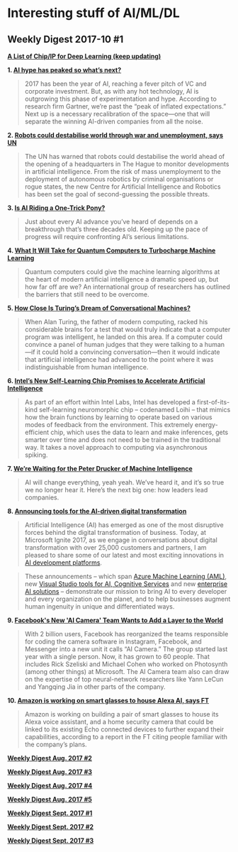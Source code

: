 # Interesting stuff of AI/ML/DL

## Weekly Digest 2017-10 \#1

**[A List of Chip/IP for Deep Learning (keep updating)](https://basicmi.github.io/Deep-Learning-Processor-List/)**

**1. [AI hype has peaked so what’s next?](https://techcrunch.com/2017/09/30/ai-hype-has-peaked-so-whats-next/)**
> 2017 has been the year of AI, reaching a fever pitch of VC and corporate investment. But, as with any hot technology, AI is outgrowing this phase of experimentation and hype. According to research firm Gartner, we’re past the “peak of inflated expectations.”
> Next up is a necessary recalibration of the space—one that will separate the winning AI-driven companies from all the noise.


**2. [Robots could destabilise world through war and unemployment, says UN](https://www.theguardian.com/technology/2017/sep/27/robots-destabilise-world-war-unemployment-un)**
> The UN has warned that robots could destabilise the world ahead of the opening of a headquarters in The Hague to monitor developments in artificial intelligence.
> From the risk of mass unemployment to the deployment of autonomous robotics by criminal organisations or rogue states, the new Centre for Artificial Intelligence and Robotics has been set the goal of second-guessing the possible threats.

**3. [Is AI Riding a One-Trick Pony?](https://www.technologyreview.com/s/608911/is-ai-riding-a-one-trick-pony/)**
> Just about every AI advance you’ve heard of depends on a breakthrough that’s three decades old. Keeping up the pace of progress will require confronting AI’s serious limitations.

**4. [What It Will Take for Quantum Computers to Turbocharge Machine Learning](https://singularityhub.com/2017/09/26/what-it-will-take-for-quantum-computers-to-supercharge-machine-learning/)**
> Quantum computers could give the machine learning algorithms at the heart of modern artificial intelligence a dramatic speed up, but how far off are we? An international group of researchers has outlined the barriers that still need to be overcome.

**5. [How Close Is Turing’s Dream of Conversational Machines?](https://singularityhub.com/2017/09/27/how-close-is-turings-dream-of-conversational-machines/)**
> When Alan Turing, the father of modern computing, racked his considerable brains for a test that would truly indicate that a computer program was intelligent, he landed on this area. If a computer could convince a panel of human judges that they were talking to a human—if it could hold a convincing conversation—then it would indicate that artificial intelligence had advanced to the point where it was indistinguishable from human intelligence.

**6. [Intel’s New Self-Learning Chip Promises to Accelerate Artificial Intelligence](https://newsroom.intel.com/editorials/intels-new-self-learning-chip-promises-accelerate-artificial-intelligence/)**
> As part of an effort within Intel Labs, Intel has developed a first-of-its-kind self-learning neuromorphic chip – codenamed Loihi – that mimics how the brain functions by learning to operate based on various modes of feedback from the environment. This extremely energy-efficient chip, which uses the data to learn and make inferences, gets smarter over time and does not need to be trained in the traditional way. It takes a novel approach to computing via asynchronous spiking.

**7. [We’re Waiting for the Peter Drucker of Machine Intelligence](https://machinelearnings.co/were-waiting-for-the-peter-drucker-of-machine-intelligence-9b674191b420)**
> AI will change everything, yeah yeah. We’ve heard it, and it’s so true we no longer hear it.
> Here’s the next big one: how leaders lead companies.

**8. [Announcing tools for the AI-driven digital transformation](https://azure.microsoft.com/en-us/blog/tools-for-the-ai-driven-digital-transformation/)**
> Artificial Intelligence (AI) has emerged as one of the most disruptive forces behind the digital transformation of business. Today, at Microsoft Ignite 2017, as we engage in conversations about digital transformation with over 25,000 customers and partners, I am pleased to share some of our latest and most exciting innovations in [AI development platforms](https://www.microsoft.com/ai).

> These announcements – which span [Azure Machine Learning (AML)](https://aka.ms/aml-preview-page), new [Visual Studio tools for AI, Cognitive Services](https://aka.ms/aml-preview-page) and new [enterprise AI solutions](https://appsource.microsoft.com/en-gb/marketplace/apps?category=artifical-intelligence) – demonstrate our mission to bring AI to every developer and every organization on the planet, and to help businesses augment human ingenuity in unique and differentiated ways.

**9. [Facebook's New 'AI Camera' Team Wants to Add a Layer to the World](https://www.theatlantic.com/technology/archive/2017/09/your-phone-the-robot/540249/)**
> With 2 billion users, Facebook has reorganized the teams responsible for coding the camera software in Instagram, Facebook, and Messenger into a new unit it calls “AI Camera.” The group started last year with a single person. Now, it has grown to 60 people. That includes Rick Szeliski and Michael Cohen who worked on Photosynth (among other things) at Microsoft. The AI Camera team also can draw on the expertise of top neural-network researchers like Yann LeCun and Yangqing Jia in other parts of the company.

**10. [Amazon is working on smart glasses to house Alexa AI, says FT](https://techcrunch.com/2017/09/20/amazon-is-working-on-smart-glasses-to-house-alexa-ai-says-ft)**
> Amazon is working on building a pair of smart glasses to house its Alexa voice assistant, and a home security camera that could be linked to its existing Echo connected devices to further expand their capabilities, according to a report in the FT citing people familiar with the company’s plans.

 
**[Weekly Digest Aug. 2017 \#2](https://github.com/basicmi/Machine-Learning-Articles/blob/master/WeeklyDigest2017-08_2.md)**

**[Weekly Digest Aug. 2017 \#3](https://github.com/basicmi/Machine-Learning-Articles/blob/master/WeeklyDigest2017-08_3.md)**

**[Weekly Digest Aug. 2017 \#4](https://github.com/basicmi/Machine-Learning-Articles/blob/master/WeeklyDigest2017-08_4.md)**

**[Weekly Digest Aug. 2017 \#5](https://github.com/basicmi/Machine-Learning-Articles/blob/master/WeeklyDigest2017-08_5.md)**

**[Weekly Digest Sept. 2017 \#1](https://github.com/basicmi/Machine-Learning-Articles/blob/master/WeeklyDigest2017-09_1.md)**

**[Weekly Digest Sept. 2017 \#2](https://github.com/basicmi/Machine-Learning-Articles/blob/master/WeeklyDigest2017-09_2.md)**

**[Weekly Digest Sept. 2017 \#3](https://github.com/basicmi/Machine-Learning-Articles/blob/master/WeeklyDigest2017-09_3.md)**
